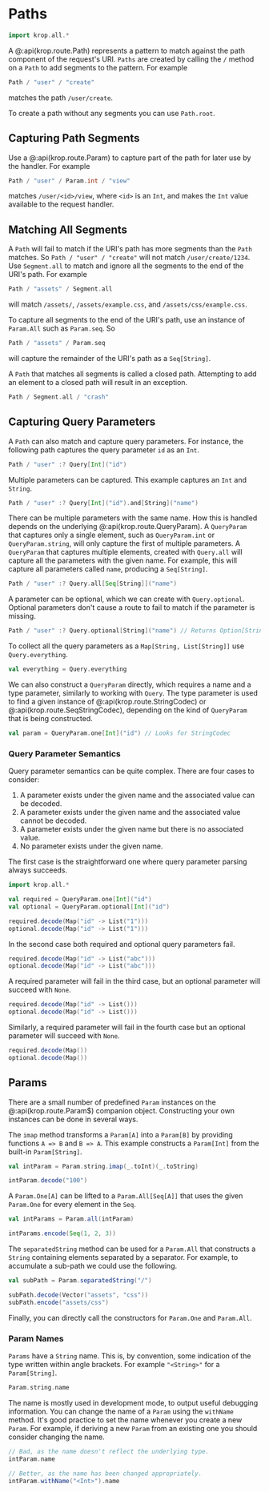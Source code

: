 # Paths

```scala mdoc:invisible
import krop.all.*
```

A @:api(krop.route.Path) represents a pattern to match against the path component of the request's URI. `Paths` are created by calling the `/` method on a `Path` to add segments to the pattern. For example

```scala mdoc:silent
Path / "user" / "create"
```

matches the path `/user/create`.

To create a path without any segments you can use `Path.root`.


## Capturing Path Segments

Use a @:api(krop.route.Param) to capture part of the path for later use by the handler.
For example

```scala mdoc:silent
Path / "user" / Param.int / "view"
```

matches `/user/<id>/view`, where `<id>` is an `Int`, and makes the `Int`
value available to the request handler.


## Matching All Segments

A `Path` will fail to match if the URI's path has more segments than the
`Path` matches. So `Path / "user" / "create"` will not match
`/user/create/1234`. Use `Segment.all` to match and ignore all the segments
to the end of the URI's path. For example

```scala mdoc:silent
Path / "assets" / Segment.all
```

will match `/assets/`, `/assets/example.css`, and `/assets/css/example.css`.

To capture all segments to the end of the URI's path, use an instance of
`Param.All` such as `Param.seq`. So

```scala mdoc:silent
Path / "assets" / Param.seq
```

will capture the remainder of the URI's path as a `Seq[String]`.

A `Path` that matches all segments is called a closed path. Attempting to add an
element to a closed path will result in an exception.

```scala mdoc:crash
Path / Segment.all / "crash"
```


## Capturing Query Parameters

A `Path` can also match and capture query parameters. For instance, the following path captures the query parameter `id` as an `Int`.

```scala mdoc:silent
Path / "user" :? Query[Int]("id")
```

Multiple parameters can be captured. This example captures an `Int` and `String`.

```scala mdoc:silent
Path / "user" :? Query[Int]("id").and[String]("name")
```

There can be multiple parameters with the same name. How this is handled depends on the underlying @:api(krop.route.QueryParam). A `QueryParam` that captures only a single element, such as `QueryParam.int` or `QueryParam.string`, will only capture the first of multiple parameters. A `QueryParam` that captures multiple elements, created with `Query.all` will capture all the parameters with the given name. For example, this will capture all parameters called `name`, producing a `Seq[String]`.

```scala mdoc:silent
Path / "user" :? Query.all[Seq[String]]("name")
```

A parameter can be optional, which we can create with `Query.optional`. Optional parameters don't cause a route to fail to match if the parameter is missing. 

```scala mdoc:silent
Path / "user" :? Query.optional[String]("name") // Returns Option[String]
```

To collect all the query parameters as a `Map[String, List[String]]` use `Query.everything`.

```scala mdoc:silent
val everything = Query.everything
```

We can also construct a `QueryParam` directly, which requires a name and a type parameter, similarly to working with `Query`. The type parameter is used to find a given instance of @:api(krop.route.StringCodec) or @:api(krop.route.SeqStringCodec), depending on the kind of `QueryParam` that is being constructed.

```scala mdoc:silent
val param = QueryParam.one[Int]("id") // Looks for StringCodec
```


### Query Parameter Semantics

Query parameter semantics can be quite complex. There are four cases to consider:

1. A parameter exists under the given name and the associated value can be decoded.
2. A parameter exists under the given name and the associated value cannot be decoded.
3. A parameter exists under the given name but there is no associated value.
4. No parameter exists under the given name.

The first case is the straightforward one where query parameter parsing always succeeds.

```scala mdoc:reset:invisible
import krop.all.*
```
```scala mdoc:silent
val required = QueryParam.one[Int]("id")
val optional = QueryParam.optional[Int]("id")
```
```scala mdoc
required.decode(Map("id" -> List("1")))
optional.decode(Map("id" -> List("1")))
```

In the second case both required and optional query parameters fail.

```scala mdoc
required.decode(Map("id" -> List("abc")))
optional.decode(Map("id" -> List("abc")))
```

A required parameter will fail in the third case, but an optional parameter will succeed with `None`.

```scala mdoc
required.decode(Map("id" -> List()))
optional.decode(Map("id" -> List()))
```

Similarly, a required parameter will fail in the fourth case but an optional parameter will succeed with `None`.

```scala mdoc
required.decode(Map())
optional.decode(Map())
```


## Params

There are a small number of predefined `Param` instances on the
@:api(krop.route.Param$) companion object. Constructing your own instances can
be done in several ways.

The `imap` method transforms a `Param[A]` into a `Param[B]` by providing
functions `A => B` and `B => A`. This example constructs a `Param[Int]` from the
built-in `Param[String]`.

```scala mdoc:silent
val intParam = Param.string.imap(_.toInt)(_.toString)
```
```scala mdoc
intParam.decode("100")
```

A `Param.One[A]` can be lifted to a `Param.All[Seq[A]]` that uses the given
`Param.One` for every element in the `Seq`.

```scala mdoc:silent
val intParams = Param.all(intParam)
```
```scala mdoc
intParams.encode(Seq(1, 2, 3))
```

The `separatedString` method can be used for a `Param.All` that constructs a `String`
containing elements separated by a separator. For example, to accumulate a
sub-path we could use the following.

```scala mdoc:silent
val subPath = Param.separatedString("/")
```
```scala mdoc
subPath.decode(Vector("assets", "css"))
subPath.encode("assets/css")
```

Finally, you can directly call the constructors for `Param.One` and `Param.All`.


### Param Names

`Params` have a `String` name. This is, by convention, some indication of the type written within angle brackets. For example `"<String>"` for a `Param[String]`.

```scala mdoc
Param.string.name
```

The name is mostly used in development mode, to output useful debugging information. You can change the name of a `Param` using the `withName` method. It's good practice to set the name whenever you create a new `Param`. For example, if deriving a new `Param` from an existing one you should consider changing the name.

```scala mdoc
// Bad, as the name doesn't reflect the underlying type.
intParam.name

// Better, as the name has been changed appropriately.
intParam.withName("<Int>").name
```
